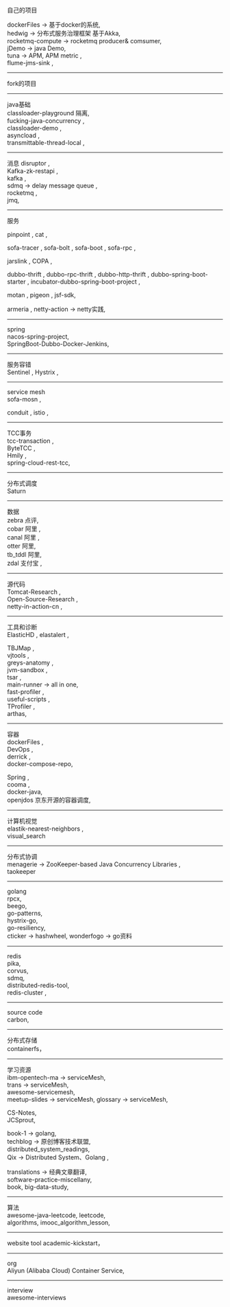 自己的项目

dockerFiles -> 基于docker的系统,  
hedwig -> 分布式服务治理框架  基于Akka,  
rocketmq-compute -> rocketmq producer& comsumer,  
jDemo -> java Demo,  
tuna -> APM, APM metric ,  
flume-jms-sink ,  

-----

fork的项目

-----
java基础  
classloader-playground  隔离,  
fucking-java-concurrency ,  
classloader-demo ,  
asyncload ,  
transmittable-thread-local ,  

---
消息
disruptor ,  
Kafka-zk-restapi ,  
kafka ,  
sdmq  -> delay message queue ,  
rocketmq ,  
jmq,  

---
服务

pinpoint , 
cat ,  

sofa-tracer ,
sofa-bolt ,
sofa-boot ,
sofa-rpc ,

jarslink ,
COPA ,  

dubbo-thrift ,
dubbo-rpc-thrift ,
dubbo-http-thrift ,
dubbo-spring-boot-starter ,
incubator-dubbo-spring-boot-project ,  

motan ,
pigeon ,
jsf-sdk,  

armeria ,
netty-action -> netty实践,  

------
spring    
nacos-spring-project,    
SpringBoot-Dubbo-Docker-Jenkins,    

-----
服务容错  
Sentinel , 
Hystrix ,  

-----
service mesh  
sofa-mosn , 

conduit ,
istio ,  

----
TCC事务  
tcc-transaction ,  
ByteTCC ,  
Hmily ,  
spring-cloud-rest-tcc,  

---
分布式调度   
Saturn  

---
数据    
zebra 点评,    
cobar 阿里 ,    
canal 阿里 ,    
otter 阿里,   
tb_tddl  阿里,    
zdal  支付宝 ,    

---
源代码  
Tomcat-Research ,  
Open-Source-Research ,  
netty-in-action-cn ,  


---
工具和诊断  
ElasticHD ,
elastalert ,  

TBJMap ,  
vjtools ,  
greys-anatomy ,  
jvm-sandbox ,  
tsar ,  
main-runner -> all in one,    
fast-profiler ,  
useful-scripts ,  
TProfiler ,  
arthas, 

---
容器  
dockerFiles ,  
DevOps ,  
derrick ,  
docker-compose-repo, 


Spring ,  
cooma ,  
docker-java,   
openjdos  京东开源的容器调度,

-----
计算机视觉   
elastik-nearest-neighbors ,  
visual_search  

-----
分布式协调    
menagerie -> ZooKeeper-based Java Concurrency Libraries ,  
taokeeper  

-------
golang   
rpcx,   
beego,   
go-patterns,  
hystrix-go,  
go-resiliency,  
cticker -> hashwheel, 
wonderfogo -> go资料

----
redis   
pika,  
corvus,  
sdmq,  
distributed-redis-tool,  
redis-cluster ,  

-----
source code   
carbon,  

------
分布式存储  
containerfs，  


----
学习资源  
ibm-opentech-ma -> serviceMesh,  
trans -> serviceMesh,  
awesome-servicemesh,   
meetup-slides -> serviceMesh, 
glossary -> serviceMesh, 

CS-Notes,    
JCSprout,   

book-1 -> golang,   
techblog -> 原创博客技术联盟,   
distributed_system_readings,  
Qix ->  Distributed System、Golang ,   

translations -> 经典文章翻译,  
software-practice-miscellany,  
book, 
big-data-study,   

-------
算法  
awesome-java-leetcode,
leetcode,  
algorithms, 
imooc_algorithm_lesson, 
  

-------
website tool
academic-kickstart，    

------
org  
Aliyun (Alibaba Cloud) Container Service,   

-----
interview   
awesome-interviews




